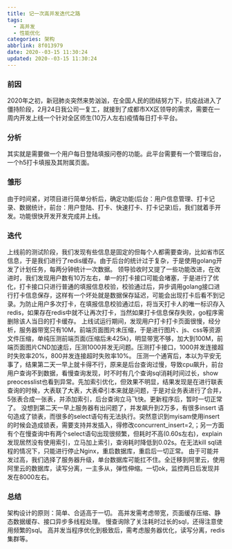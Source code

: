 ```yaml
---
title: 记一次高并发迭代之路
tags:
  - 高并发
  - 性能优化
categories: 架构
abbrlink: 8f013979
date: 2020--03-15 11:30:24
updated: 2020--03-15 11:30:24
---
```


### 前因
2020年之初，新冠肺炎突然来势汹汹，在全国人民的团结努力下，抗疫战进入了僵持阶段，2月24日我公司一复工，就接到了成都市XX区领导的需求，需要在一周内开发上线一个针对全区师生(10万人左右)疫情每日打卡平台。

### 分析
其实就是需要做一个用户每日登陆填报问卷的功能。此平台需要有一个管理后台，一个h5打卡填报及其附属页面。

### 雏形
由于时间紧，对项目进行简单分析后，确定功能(后台：用户信息管理、打卡记录、数据统计，前台：用户登陆、打卡、快速打卡、打卡记录)后，我们就着手开发。功能很快开发开发完成并上线。

### 迭代
上线前的测试阶段，我们发现有些信息是固定的但每个人都需要查询，比如省市区信息，于是我们进行了redis缓存。由于后台的统计过于复杂，于是使用golang开发了计划任务，每两分钟统计一次数据。
领导验收时又提了一些功能改进，在改进时，我们发现用户数有10万左右，单一的打卡接口可能会堵塞，于是进行了优化，打卡接口只进行普通的填报信息校验，校验通过后，异步调用golang接口进行打卡信息保存，这样有一个坏处就是数据保存延迟，可能会出现打卡后看不到记录。为防止用户多次打卡，在填报信息校验通过后，将当天打卡人的唯一标识存入redis，如果存在redis中就不让再次打卡，当然如果打卡信息保存失败，go程序需删除该人当日的打卡缓存。
上线试运行期间，发现用户打卡打卡页面很慢，经分析，服务器带宽只有10M，前端页面图片未压缩，于是进行图片、js、css等资源文件压缩，单纯压测前端页面(压缩后未425k)，明显带宽不够，加大到100M，前端页面图片CND加速后，压测1000并发无问题。压测打卡接口，1000并发连接超时失败率20%，800并发连接超时失败率10%。
压测一个通宵后，本以为平安无事了，结果第二天一早上就卡得不行，原来是后台查询过慢，导致cpu飙升，前台用户查询不到数据，看慢查询发现，时不时有几个查询sql消耗时间过长，show preocesslist也看到异常。先加索引优化，但效果不明显，结果发现是在进行联表查询的时候，大表联了大表，大表牵引本来就是问题，于是对业务表进行了合并，5张表合成一张表，并添加索引，后台查询立马飞快。更新程序后，暂时一切正常了。
没想到第二天一早上服务器有出问题了，并发飙升到2万多，有很多insert 语句造成了锁表，而很多的select语句有无法执行。突然意识到myisam使用insert的时候会造成锁表，需要支持并发插入，得修改concurrent_insert=2,；另一方面有个在慢查询中有两个select语句出现很频繁，但耗时不高(0.60s左右)，explain发现居然没有使用索引，立马加上索引，查询耗时降低到0.02s。在无法kill sql进程的情况下，只能进行停止Nginx，重启数据库，重启后一切正常。
由于可能并发过高，我们选择了服务器升级，单台数据库可能扛不住。全迁移到阿里云，使用阿里云的数据库，读写分离，一主多从，弹性伸缩。一切ok，监控两日后发现并发在8000左右。

### 总结
架构设计的原则：简单、合适高于一切。
高并发需考虑带宽，页面缓存压缩、静态数据缓存、接口异步多线程处理。
慢查询除了关注耗时过长的sql，还得注意使用频繁的sql。
高并发当程序优化到极致后，需考虑服务器优化，读写分离，redis集群等。